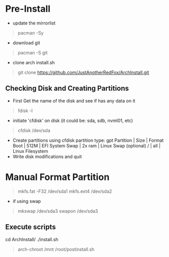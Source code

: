 # Pre-Install
- update the mirrorlist
> pacman -Sy

- download git
> pacman -S git

- clone arch install.sh
> git clone https://github.com/JustAnotherRedFox/ArchInstall.git

## Checking Disk and Creating Partitions
- First Get the name of the disk and see if has any data on it
> fdisk -l

- initiate 'cfdisk' on disk (it could be: sda, sdb, nvml01, etc)
> cfdisk /dev/sda

- Create partitions using cfdisk
partition type: gpt
Partition   |  Size  |  Format
  Boot      | 512M   | EFI System
  Swap      | 2x ram | Linux Swap (optional)
  /         | all    | Linux Filesystem
- Write disk modifications and quit
  
# Manual Format Partition 
> mkfs.fat -F32 /dev/sda1
> mkfs.ext4 /dev/sda2

- if using swap
> mkswap /dev/sda3
> swapon /dev/sda3

## Execute scripts
cd ArchInstall/
./install.sh

> arch-chroot /mnt /root/postinstall.sh
